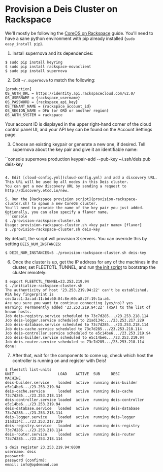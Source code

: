 Provision a Deis Cluster on Rackspace
======================================

We'll mostly be following the [CoreOS on Rackspace](https://coreos.com/docs/running-coreos/cloud-providers/rackspace/) guide. You'll need to have a sane python environment with pip already installed (`sudo easy_install pip`).

1. Install supernova and its dependencies:
```console
$ sudo pip install keyring
$ sudo pip install rackspace-novaclient
$ sudo pip install supernova
```

2. Edit `~/.supernova` to match the following:
```
[production]
OS_AUTH_URL = https://identity.api.rackspacecloud.com/v2.0/
OS_USERNAME = {rackspace_username}
OS_PASSWORD = {rackspace_api_key}
OS_TENANT_NAME = {rackspace_account_id}
OS_REGION_NAME = DFW (or ORD or another region)
OS_AUTH_SYSTEM = rackspace
```

Your account ID is displayed in the upper right-hand corner of the cloud control panel UI, and your API key can be found on the Account Settings page.

3. Choose an existing keypair or generate a new one, if desired. Tell supernova about the key pair and give it an identifiable name:

``console
supernova production keypair-add --pub-key ~/.ssh/deis.pub deis-key
```

4. Edit [cloud-config.yml](cloud-config.yml) and add a discovery URL. This URL will be used by all nodes in this Deis cluster.
You can get a new discovery URL by sending a request to http://discovery.etcd.io/new.

5. Run the [Rackspace provision script](provision-rackspace-cluster.sh) to spawn a new CoreOS cluster.
You'll need to provide the name of the key pair you just added. Optionally, you can also specify a flavor name.
```console
$ ./provision-rackspace-cluster.sh
Usage: provision-rackspace-cluster.sh <key pair name> [flavor]
$ ./provision-rackspace-cluster.sh deis-key
```

By default, the script will provision 3 servers. You can override this by setting `DEIS_NUM_INSTANCES`:
```console
$ DEIS_NUM_INSTANCES=5 ./provision-rackspace-cluster.sh deis-key
```

6. Once the cluster is up, get the IP address for any of the machines in the cluster, set
FLEETCTL_TUNNEL, and run [the init script](initialize-rackspace-cluster.sh) to bootstrap the cluster
remotely:
```console
$ export FLEETCTL_TUNNEL=23.253.219.94
$ ./initialize-rackspace-cluster.sh
The authenticity of host '23.253.219.94:22' can't be established.
RSA key fingerprint is ce:3a:c1:3a:ad:11:bd:60:84:8e:60:a8:2f:19:1a:a6.
Are you sure you want to continue connecting (yes/no)? yes
Warning: Permanently added '23.253.219.94:22' (RSA) to the list of known hosts.
Job deis-registry.service scheduled to 73c7d285.../23.253.218.114
Job deis-logger.service scheduled to 21ad134c.../23.253.217.229
Job deis-database.service scheduled to 73c7d285.../23.253.218.114
Job deis-cache.service scheduled to 73c7d285.../23.253.218.114
Job deis-controller.service scheduled to e5c14be6.../23.253.219.94
Job deis-builder.service scheduled to e5c14be6.../23.253.219.94
Job deis-router.service scheduled to 73c7d285.../23.253.218.114
done!
```

7. After that, wait for the components to come up, check which host the controller is
running on and register with Deis!
```
$ fleetctl list-units
UNIT                    LOAD    ACTIVE  SUB     DESC            MACHINE
deis-builder.service    loaded  active  running deis-builder    e5c14be6.../23.253.219.94
deis-cache.service      loaded  active  running deis-cache      73c7d285.../23.253.218.114
deis-controller.service loaded  active  running deis-controller e5c14be6.../23.253.219.94
deis-database.service   loaded  active  running deis-database   73c7d285.../23.253.218.114
deis-logger.service     loaded  active  running deis-logger     21ad134c.../23.253.217.229
deis-registry.service   loaded  active  running deis-registry   73c7d285.../23.253.218.114
deis-router.service     loaded  active  running deis-router     73c7d285.../23.253.218.114

$ deis register 23.253.219.94:8000
username: deis
password:
password (confirm):
email: info@opdemand.com
```
